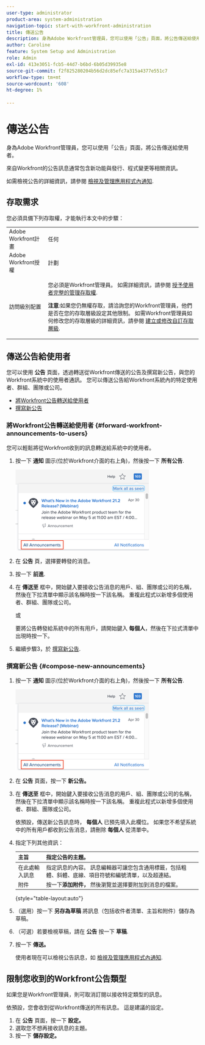 ```yaml
---
user-type: administrator
product-area: system-administration
navigation-topic: start-with-workfront-administration
title: 傳送公告
description: 身為Adobe Workfront管理員，您可以使用「公告」頁面，將公告傳送給使用者。
author: Caroline
feature: System Setup and Administration
role: Admin
exl-id: 413e3051-fcb5-44d7-b6bd-6b05d39935e8
source-git-commit: f2f825280204b56d2dc85efc7a315a4377e551c7
workflow-type: tm+mt
source-wordcount: '608'
ht-degree: 1%

---
```


# 傳送公告

身為Adobe Workfront管理員，您可以使用「公告」頁面，將公告傳送給使用者。

來自Workfront的公告訊息通常包含新功能與發行、程式變更等相關資訊。

如需檢視公告的詳細資訊，請參閱 [檢視及管理應用程式內通知](../../workfront-basics/using-notifications/view-and-manage-in-app-notifications.md).

## 存取需求

您必須具備下列存取權，才能執行本文中的步驟：

<table style="table-layout:auto"> 
 <col> 
 <col> 
 <tbody> 
  <tr> 
   <td role="rowheader">Adobe Workfront計畫</td> 
   <td>任何</td> 
  </tr> 
  <tr> 
   <td role="rowheader">Adobe Workfront授權</td> 
   <td>計劃</td> 
  </tr> 
  <tr> 
   <td role="rowheader">訪問級別配置</td> 
   <td> <p>您必須是Workfront管理員。 如需詳細資訊，請參閱 <a href="../../administration-and-setup/add-users/configure-and-grant-access/grant-a-user-full-administrative-access.md" class="MCXref xref">授予使用者完整的管理存取權</a>.</p> <p><b>注意</b>:如果您仍無權存取，請洽詢您的Workfront管理員，他們是否在您的存取層級設定其他限制。 如需Workfront管理員如何修改您的存取層級的詳細資訊，請參閱 <a href="../../administration-and-setup/add-users/configure-and-grant-access/create-modify-access-levels.md" class="MCXref xref">建立或修改自訂存取層級</a>.</p> </td> 
  </tr> 
 </tbody> 
</table>

## 傳送公告給使用者

您可以使用 **公告** 頁面，透過轉送從Workfront傳送的公告及撰寫新公告，與您的Workfront系統中的使用者通訊。 您可以傳送公告給Workfront系統內的特定使用者、群組、團隊或公司。

* [將Workfront公告轉送給使用者](#forward-workfront-announcements-to-users)
* [撰寫新公告](#compose-new-announcements)

### 將Workfront公告轉送給使用者 {#forward-workfront-announcements-to-users}

您可以輕鬆將從Workfront收到的訊息轉送給系統中的使用者。

1. 按一下 **通知** 圖示(位於Workfront介面的右上角)，然後按一下 **所有公告**.

   ![](assets/announcement-access-350x212.png)

1. 在 **公告** 頁，選擇要轉發的消息。
1. 按一下 **前進**.
1. 在 **傳送至** 框中，開始鍵入要接收公告消息的用戶、組、團隊或公司的名稱，然後在下拉清單中顯示該名稱時按一下該名稱。 重複此程式以新增多個使用者、群組、團隊或公司。

   或

   要將公告轉發給系統中的所有用戶，請開始鍵入 **每個人**，然後在下拉式清單中出現時按一下。

1. 繼續步驟3，於 [撰寫新公告](#compose-new-announcements).

### 撰寫新公告 {#compose-new-announcements}

1. 按一下 **通知** 圖示(位於Workfront介面的右上角)，然後按一下 **所有公告**.

   ![](assets/announcement-access-350x212.png)

1. 在 **公告** 頁面，按一下 **新公告。**

1. 在 **傳送至** 框中，開始鍵入要接收公告消息的用戶、組、團隊或公司的名稱，然後在下拉清單中顯示該名稱時按一下該名稱。 重複此程式以新增多個使用者、群組、團隊或公司。

   依預設，傳送新公告訊息時， **每個人** 已預先填入此欄位。 如果您不希望系統中的所有用戶都收到公告消息，請刪除 **每個人** 從清單中。

1. 指定下列其他資訊：

   | 主旨 | 指定公告的主題。 |
   |---|---|
   | 在此處輸入訊息 | 指定訊息的內容。 訊息編輯器可讓您包含通用標籤，包括粗體、斜體、底線、項目符號和編號清單，以及超連結。 |
   | 附件 | 按一下&#x200B;**添加附件，** 然後瀏覽並選擇要附加到消息的檔案。 |

   {style=&quot;table-layout:auto&quot;}

1. （選用）按一下 **另存為草稿** 將訊息（包括收件者清單、主旨和附件）儲存為草稿。

1. （可選）若要檢視草稿，請在 **公告** 按一下 **草稿**.

1. 按一下 **傳送。**

   使用者現在可以檢視公告訊息，如 [檢視及管理應用程式內通知](../../workfront-basics/using-notifications/view-and-manage-in-app-notifications.md).

## 限制您收到的Workfront公告類型

如果您是Workfront管理員，則可取消訂閱以接收特定類型的訊息。

依預設，您會收到從Workfront傳送的所有訊息。 這是建議的設定。

1. 在 **公告** 頁面，按一下 **設定。**
1. 選取您不想再接收訊息的主題。
1. 按一下 **儲存設定。**
